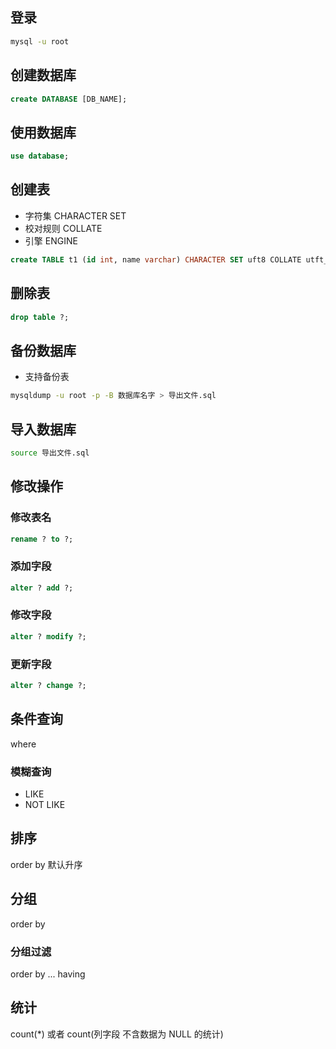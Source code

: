 ## 登录

```sh
mysql -u root
```

## 创建数据库

```sql
create DATABASE [DB_NAME];
```

## 使用数据库

```sql
use database;
```

## 创建表

- 字符集 CHARACTER SET
- 校对规则 COLLATE
- 引擎 ENGINE

```sql
create TABLE t1 (id int, name varchar) CHARACTER SET uft8 COLLATE utft_bin ENGINE ?;
```

## 删除表

```sql
drop table ?;
```

## 备份数据库

- 支持备份表

```sh
mysqldump -u root -p -B 数据库名字 > 导出文件.sql
```

## 导入数据库

```sh
source 导出文件.sql
```

## 修改操作

### 修改表名

```sql
rename ? to ?;
```

### 添加字段

```sql
alter ? add ?;
```

### 修改字段

```sql
alter ? modify ?;
```

### 更新字段

```sql
alter ? change ?;
```

## 条件查询

where

### 模糊查询

- LIKE
-  NOT LIKE

## 排序

order by 默认升序

## 分组

order by

### 分组过滤

order by ... having

## 统计

count(\*) 或者 count(列字段 不含数据为 NULL 的统计)